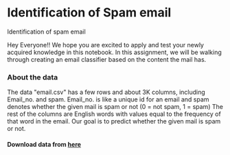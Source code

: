 # Identification of Spam email
Identification of spam email 


Hey Everyone!! We hope you are excited to apply and test your newly acquired knowledge in this notebook. In this assignment, we will be walking through creating an email classifier based on the content the mail has.

### About the data  

The data "email.csv" has a few rows and about 3K columns, including Email_no. and spam.
Email_no. is like a unique id for an email and spam denotes whether the given mail is spam or not (0 = not spam, 1 = spam)
The rest of the columns are English words with values equal to the frequency of that word in the email.
Our goal is to predict whether the given mail is spam or not.


#### Download data from [here](https://drive.google.com/file/d/1OxJ6SSuPypg-AfLbMRl0O9So9aDDNzbC/view)
